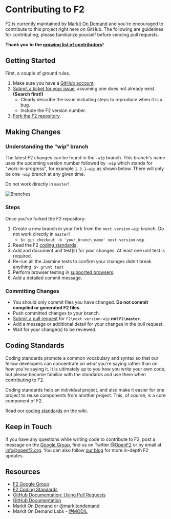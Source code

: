 # Contributing to F2

F2 is currently maintained by [Markit On Demand](http://www.markitondemand.com) and you're encouraged to contribute to this project right here on GitHub. The following are guidelines for contributing; please familiarize yourself before sending pull requests.

**Thank you to the [growing list of contributors](https://github.com/OpenF2/F2/graphs/contributors)!**

## Getting Started

First, a couple of ground rules.

1. Make sure you have a [GitHub account](https://github.com/signup/free).
2. [Submit a ticket for your issue](https://github.com/OpenF2/F2/issues), assuming one does not already exist. **(Search first!)**
	* Clearly describe the issue including steps to reproduce when it is a bug.
	* Include the F2 version number.
3. [Fork the F2 repository](https://github.com/OpenF2/F2/fork).

## Making Changes

### Understanding the "wip" branch

The latest F2 changes can be found in the `-wip` branch. This branch's name uses the upcoming version number followed by `-wip` which stands for "work-in-progress", for example `1.3.1-wip` as shown below. There will only be one `-wip` branch at any given time.

Do not work directly in `master`! 

![Branches](http://docs.openf2.org/img/branches.png)

### Steps

Once you've forked the F2 repository:

1. Create a new branch in your fork from the `next.version-wip` branch.  Do not work directly in `master`! 
    * `$> git checkout -b 'your_branch_name' next.version-wip`
3. Read the F2 [coding standards](https://github.com/OpenF2/F2/wiki/Coding-Standards).
4. Add and document unit test(s) for your changes. At least one unit test is required.
5. Re-run all the Jasmine tests to confirm your changes didn't break anything. `$> grunt test`
6. Perform browser testing in [supported browsers](https://github.com/OpenF2/F2/wiki/Browser-Compatibility).
7. Add a detailed commit message.

### Committing Changes

* You should only commit files you have changed. **Do not commit compiled or generated F2 files**.
* Push committed changes to your branch.
* [Submit a pull request](https://help.github.com/articles/using-pull-requests) for `F2\next.version-wip` **not `F2\master`**.
* Add a message or additional detail for your changes in the pull request.
* Wait for your change(s) to be reviewed.


## Coding Standards

Coding standards promote a common vocabulary and syntax so that our fellow developers can concentrate on _what_ you're saying rather than on _how_ you're saying it. It is ultimately up to you how you write your own code, but please become familiar with the standards and use them when contributing to F2.

Coding standards help an individual project, and also make it easier for one project to reuse components from another project. This, of course, is a core component of F2.

Read our [coding standards](https://github.com/OpenF2/F2/wiki/Coding-Standards) on the wiki.

## Keep in Touch

If you have any questions while writing code to contribute to F2, post a message on the [Google Group](https://groups.google.com/forum/#!forum/OpenF2), find us on Twitter [@OpenF2](https://twitter.com/OpenF2) or by email at [info@openf2.org](mailto:info@openf2.org). You can also follow [our blog](http://blog.openf2.org) for more in-depth F2 updates.

## Resources

* [F2 Google Group](https://groups.google.com/forum/#!forum/OpenF2)
* [F2 Coding Standards](https://github.com/OpenF2/F2/wiki/Coding-Standards)
* [GitHub Documentation: Using Pull Requests](https://help.github.com/articles/using-pull-requests)
* [GitHub Documentation](https://help.github.com/)
* [Markit On Demand](http://www.markitondemand.com/) or [@markitondemand](https://twitter.com/markitondemand)
* Markit On Demand Labs - [@MOD/L](https://twitter.com/mod_labs)